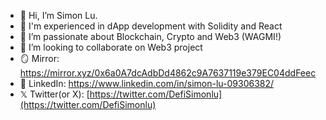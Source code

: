 - 👋 Hi, I’m Simon Lu.
- 🧠 I'm experienced in dApp development with Solidity and React
- 👀 I’m passionate about Blockchain, Crypto and Web3 (WAGMI!)
- 💞️ I’m looking to collaborate on Web3 project
- 🪞 Mirror: https://mirror.xyz/0x6a0A7dcAdbDd4862c9A7637119e379EC04ddFeec
- 🔗 LinkedIn: https://www.linkedin.com/in/simon-lu-09306382/
- 𝕏 Twitter(or X): [https://twitter.com/DefiSimonlu](https://twitter.com/DefiSimonlu)
<!---
LuSicong22/LuSicong22 is a ✨ special ✨ repository because its `README.md` (this file) appears on your GitHub profile.
You can click the Preview link to take a look at your changes.
--->
